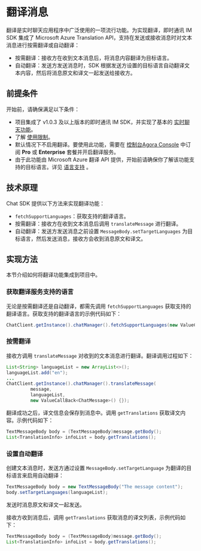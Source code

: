 # 翻译消息

翻译是实时聊天应用程序中广泛使用的一项流行功能。为实现翻译，即时通讯 IM SDK 集成了 Microsoft Azure Translation API，支持在发送或接收消息时对文本消息进行按需翻译或自动翻译：

- 按需翻译：接收方在收到文本消息后，将消息内容翻译为目标语言。
- 自动翻译：发送方发送消息时，SDK 根据发送方设置的目标语言自动翻译文本内容，然后将消息原文和译文一起发送给接收方。

## 前提条件

开始前，请确保满足以下条件：

- 项目集成了 v1.0.3 及以上版本的即时通讯 IM SDK，并实现了基本的 [实时聊天功能](https://docs.agora.io/cn/agora-chat/agora_chat_get_started_android?platform=Android)。
- 了解 [使用限制](https://docs.agora.io/cn/agora-chat/agora_chat_limitation?platform=Android)。
- 默认情况下不启用翻译。要使用此功能，需要在 [控制台](https://docs.agora.io/cn/agora-chat/agora_chat_plan)[Agora Console](https://console.agora.io/) 中订阅 **Pro** 或 **Enterprise** 套餐并开启翻译服务。
- 由于此功能由 Microsoft Azure 翻译 API 提供，开始前请确保你了解该功能支持的目标语言。详见 [语言支持](https://docs.microsoft.com/en-us/azure) 。

## 技术原理

Chat SDK 提供以下方法来实现翻译功能：

- `fetchSupportLanguages`：获取支持的翻译语言。
- 按需翻译：接收方在收到文本消息后调用 `translateMessage` 进行翻译。
- 自动翻译：发送方发送消息之前设置 `MessageBody.setTargetLanguages` 为目标语言，然后发送消息，接收方会收到消息原文和译文。

## 实现方法

本节介绍如何将翻译功能集成到项目中。

### 获取翻译服务支持的语言

无论是按需翻译还是自动翻译，都需先调用 `fetchSupportLanguages` 获取支持的翻译语言。获取支持的翻译语言的示例代码如下：

```java
ChatClient.getInstance().chatManager().fetchSupportLanguages(new ValueCallBack<List<Language>>{});
```

### 按需翻译

接收方调用 `translateMessage` 对收到的文本消息进行翻译。翻译调用过程如下：

```java
List<String> languageList = new ArrayList<>();
languageList.add("en");
...
ChatClient.getInstance().chatManager().translateMessage(
         message,
         languageList,
         new ValueCallBack<ChatMessage>() {});
```

翻译成功之后，译文信息会保存到消息中。调用 `getTranslations` 获取译文内容。示例代码如下：

```java
TextMessageBody body = (TextMessageBody)message.getBody();
List<TranslationInfo> infoList = body.getTranslations();
```

### 设置自动翻译

创建文本消息时，发送方通过设置 `MessageBody.setTargetLanguage` 为翻译的目标语言来启用自动翻译：

```java
TextMessageBody body = new TextMessageBody("The message content");
body.setTargetLanguages(languageList);
```

发送时消息原文和译文一起发送。

接收方收到消息后，调用 `getTranslations` 获取消息的译文列表，示例代码如下：

```java
TextMessageBody body = (TextMessageBody)message.getBody();
List<TranslationInfo> infoList = body.getTranslations();
```